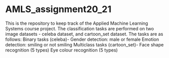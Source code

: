 # AMLS_assignment20_21

This is the repository to keep track of the Applied Machine Learning Systems course project.
The classification tasks are performed on two image datasets - celeba dataset, and cartoon_set dataset.
The tasks are as follows:
  Binary tasks (celeba)-
    Gender detection: male or female
    Emotion detection: smiling or not smiling
  Multiclass tasks (cartoon_set)-
    Face shape recognition (5 types)
    Eye colour recognition (5 types)
